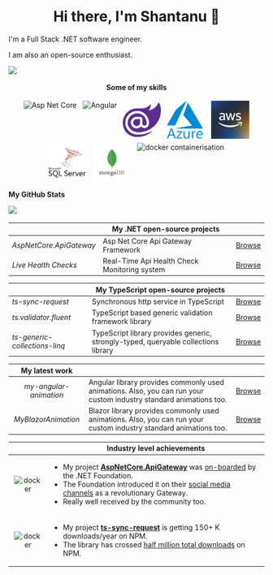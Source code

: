 <h1 align="center">Hi there, I'm Shantanu 👋</h1>

I'm a Full Stack .NET software engineer.

I am also an open-source enthusiast.

<a>
   <img src="https://komarev.com/ghpvc/?username=VeritasSoftware&color=ff69b4&style=for-the-badge" />
 </a>

<p align="center">
   <b>Some of my skills</b>
</p>

<p align="center">
   <img src="https://cdn.jsdelivr.net/gh/devicons/devicon/icons/dotnetcore/dotnetcore-original.svg" width="75" height="75" alt="Asp Net Core" title="Asp Net Core" style="vertical-align:top; margin:4px"/>
   <img src="https://cdn.jsdelivr.net/gh/devicons/devicon/icons/angularjs/angularjs-original.svg" width="75" height="75" alt="Angular" title="Angular" style="vertical-align:top; margin:4px"/>
   <img src="/assets/Blazor.png" width="75" height="75" alt="Blazor Web Assembly" title="Blazor Web Assembly" style="vertical-align:top; margin:4px"/>
   <img src="/assets/Azure.png" width="75"   height="75" alt="Azure" title="Azure" style="vertical-align:top; margin:4px"/>
   <img src="/assets/AWS.jpg" width="75" height="75" alt="AWS" title="AWS" style="vertical-align:top; margin:4px"/>
   <img src="/assets/MSSqlServer.png" width="75" height="75" alt="MS Sql Server" title="MS Sql Server" style="vertical-align:top; margin:4px"/>
   <img src="/assets/MongoDb.png" width="75" height="75" alt="MongoDb" title="MongoDb" style="vertical-align:top; margin:4px"/>
   <img src="https://cdn.jsdelivr.net/gh/devicons/devicon/icons/docker/docker-original.svg" width="75" height="75" alt="docker containerisation" title="docker containerisation" style="vertical-align:top; margin:4px"/>
</p>

**My GitHub Stats**

![](https://github-readme-stats.vercel.app/api/top-langs/?username=VeritasSoftware&theme=dark&hide_border=false&include_all_commits=true&count_private=true&layout=compact&langs_count=15)

||**My .NET open-source projects**||
|---------------------------|----|---|
|*AspNetCore.ApiGateway*|Asp Net Core Api Gateway Framework|[Browse](https://github.com/VeritasSoftware/AspNetCore.ApiGateway)|
|*Live Health Checks*|Real-Time Api Health Check Monitoring system|[Browse](https://github.com/VeritasSoftware/LiveHealthChecks)|

||**My TypeScript open-source projects**||
|---------------------------|---|---|
|*ts-sync-request*|Synchronous http service in TypeScript|[Browse](https://github.com/VeritasSoftware/ts-sync-request)|
|*ts.validator.fluent*|TypeScript based generic validation framework library|[Browse](https://github.com/VeritasSoftware/ts.validator)|
|*ts-generic-collections-linq*|TypeScript library provides generic, strongly-typed, queryable collections library|[Browse](https://github.com/VeritasSoftware/ts-generic-collections)|

| **My latest work**|||
|:---:|---|------|
| *my-angular-animation* | Angular library provides commonly used animations. Also, you can run your custom industry standard animations too.|[Browse](https://github.com/VeritasSoftware/my-angular-animation-project)|
| *MyBlazorAnimation* | Blazor library provides commonly used animations. Also, you can run your custom industry standard animations too.|[Browse](https://github.com/VeritasSoftware/MyBlazorAnimation)|


|| **Industry level achievements** |
|:---:|---|
|<img src="https://cdn.jsdelivr.net/gh/devicons/devicon/icons/groovy/groovy-original.svg" width="75" height="75" alt="docker" style="vertical-align:top; margin:4px"/>|<ul><li>My project [**AspNetCore.ApiGateway**](https://github.com/VeritasSoftware/AspNetCore.ApiGateway) was [on-boarded](https://github.com/dotnet-foundation/projects/issues/255) by the .NET Foundation.</li><li>The Foundation introduced it on their [social media channels](https://www.linkedin.com/feed/update/urn:li:activity:7168255226624372736/) as a revolutionary Gateway.</li><li>Really well received by the community too.</li></ul>|
|<img src="https://cdn.jsdelivr.net/gh/devicons/devicon/icons/groovy/groovy-original.svg" width="75" height="75" alt="docker" style="vertical-align:top; margin:4px"/>|<ul><li>My project [**ts-sync-request**](https://github.com/VeritasSoftware/ts-sync-request) is getting 150+ K downloads/year on NPM.</li><li>The library has crossed [half million total downloads](https://npm-stat.com/charts.html?package=ts-sync-request&from=2019-01-01&to=2024-08-28) on NPM.</li></ul>|
 
            


<!--
**VeritasSoftware/VeritasSoftware** is a ✨ _special_ ✨ repository because its `README.md` (this file) appears on your GitHub profile.

Here are some ideas to get you started:

- 🔭 I’m currently working on ...
- 🌱 I’m currently learning ...
- 👯 I’m looking to collaborate on ...
- 🤔 I’m looking for help with ...
- 💬 Ask me about ...
- 📫 How to reach me: ...
- 😄 Pronouns: ...
- ⚡ Fun fact: ...
-->
